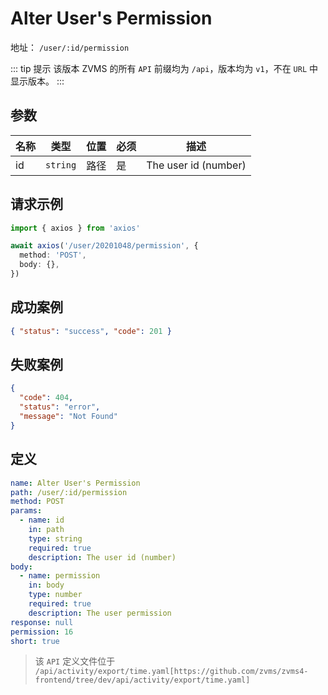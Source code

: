 # Alter User's Permission<Badge type="danger" text="短效 Token" /><Badge type="tip" text="POST" />

地址： `/user/:id/permission`

::: tip 提示
该版本 ZVMS 的所有 `API` 前缀均为 `/api`，版本均为 `v1`，不在 `URL` 中显示版本。
:::

## 参数

| 名称 | 类型     | 位置 | 必须 | 描述                 |
| ---- | -------- | ---- | ---- | -------------------- |
| id   | `string` | 路径 | 是   | The user id (number) |

## 请求示例

```typescript
import { axios } from 'axios'

await axios('/user/20201048/permission', {
  method: 'POST',
  body: {},
})
```

## 成功案例

```json
{ "status": "success", "code": 201 }
```

## 失败案例

```json
{
  "code": 404,
  "status": "error",
  "message": "Not Found"
}
```

## 定义

```yaml
name: Alter User's Permission
path: /user/:id/permission
method: POST
params:
  - name: id
    in: path
    type: string
    required: true
    description: The user id (number)
body:
  - name: permission
    in: body
    type: number
    required: true
    description: The user permission
response: null
permission: 16
short: true
```

> 该 `API` 定义文件位于 `/api/activity/export/time.yaml[https://github.com/zvms/zvms4-frontend/tree/dev/api/activity/export/time.yaml]`

